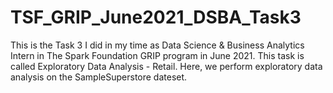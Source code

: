 # TSF_GRIP_June2021_DSBA_Task3
This is the Task 3 I did in my time as Data Science &amp; Business Analytics Intern in The Spark Foundation GRIP program in June 2021. 
This task is called Exploratory Data Analysis - Retail. Here, we perform exploratory data analysis on the SampleSuperstore dateset.
